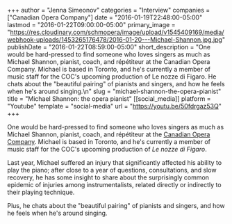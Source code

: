 +++
author = "Jenna Simeonov"
categories = "Interview"
companies = ["Canadian Opera Company"]
date = "2016-01-19T22:48:00-05:00"
lastmod = "2016-01-22T09:00:00-05:00"
primary_image = "https://res.cloudinary.com/schmopera/image/upload/v1545409169/media/webhook-uploads/1453265176478/2016-01-20---Michael-Shannon.jpg.jpg"
publishDate = "2016-01-22T08:59:00-05:00"
short_description = "One would be hard-pressed to find someone who loves singers as much as Michael Shannon, pianist, coach, and répétiteur at the Canadian Opera Company. Michael is based in Toronto, and he&#039;s currently a member of music staff for the COC&#039;s upcoming production of Le nozze di Figaro. He chats about the &quot;beautiful pairing&quot; of pianists and singers, and how he feels when he&#039;s around singing.\n"
slug = "michael-shannon-the-opera-pianist"
title = "Michael Shannon: the opera pianist"
[[social_media]]
platform = "Youtube"
template = "social-media"
url = "https://youtu.be/50fdrgaz53Q"
+++

One would be hard-pressed to find someone who loves singers as much as Michael Shannon, pianist, coach, and répétiteur at the [Canadian Opera Company](/scene/companies/canadian-opera-company/). Michael is based in Toronto, and he's currently a member of music staff for the COC's upcoming production of *Le nozze di Figaro*.

Last year, Michael suffered an injury that significantly affected his ability to play the piano; after close to a year of questions, consultations, and slow recovery, he has some insight to share about the surprisingly common epidemic of injuries among instrumentalists, related directly or indirectly to their playing technique. 

Plus, he chats about the "beautiful pairing" of pianists and singers, and how he feels when he's around singing.
